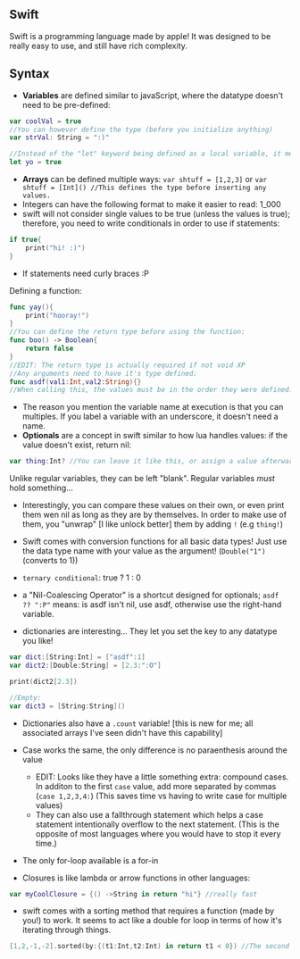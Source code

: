 Swift
-----

Swift is a programming language made by apple! It was designed to be really easy to use, and still have rich complexity.

## Syntax

* **Variables** are defined similar to javaScript, where the datatype doesn't need to be pre-defined:
```swift
var coolVal = true
//You can however define the type (before you initialize anything)
var strVal: String = ":)"

//Instead of the "let" keyword being defined as a local variable, it means "set a constant":
let yo = true
```

* **Arrays** can be defined multiple ways: `var shtuff = [1,2,3]` or `var shtuff = [Int]() //This defines the type before inserting any values.`
* Integers can have the following format to make it easier to read: 1_000
* swift will not consider single values to be true (unless the values is true); therefore, you need to write conditionals in order to use if statements:
```swift
if true{
    print("hi! :)")
}
```
* If statements need curly braces :P

Defining a function:
```swift
func yay(){
    print("hooray!")
}
//You can define the return type before using the function:
func boo() -> Boolean{
    return false
}
//EDIT: The return type is actually required if not void XP
//Any arguments need to have it's type defined:
func asdf(val1:Int,val2:String){}
//When calling this, the values must be in the order they were defined.
```
* The reason you mention the variable name at execution is that you can multiples. If you label a variable with an underscore, it doesn't need a name.
* **Optionals** are a concept in swift similar to how lua handles values: if the value doesn't exist, return nil:
```swift
var thing:Int? //You can leave it like this, or assign a value afterwards.
```
Unlike regular variables, they can be left "blank". Regular variables *must* hold something...
* Interestingly, you can compare these values on their own, or even print them wen nil as long as they are by themselves. In order to make use of them, you "unwrap" [I like unlock better] them by adding `!` (e.g `thing!`)

* Swift comes with conversion functions for all basic data types! Just use the data type name with your value as the argument! (`Double("1")` (converts to 1))
* `ternary conditional`: true ? 1 : 0
* a "Nil-Coalescing Operator" is a shortcut designed for optionals; `asdf ?? ":P"` means: is asdf isn't nil, use asdf, otherwise use the right-hand variable.
* dictionaries are interesting... They let you set the key to any datatype you like!
```swift
var dict:[String:Int] = ["asdf":1]
var dict2:[Double:String] = [2.3:":O"]

print(dict2[2.3])

//Empty:
var dict3 = [String:String]()
```
* Dictionaries also have a `.count` variable! [this is new for me; all associated arrays I've seen didn't have this capability]
* Case works the same, the only difference is no paraenthesis around the value
    * EDIT: Looks like they have a little something extra: compound cases. In additon to the first `case` value, add more separated by commas (`case 1,2,3,4:`) (This saves time vs having to write case for multiple values)
    * They can also use a fallthrough statement which helps a case statement intentionally overflow to the next statement. (This is the opposite of most languages where you would have to stop it every time.)
* The only for-loop available is a for-in

* Closures is like lambda or arrow functions in other languages:
```swift
var myCoolClosure = {() ->String in return "hi"} //really fast
```

* swift comes with a sorting method that requires a function (made by you!) to work. It seems to act like a double for loop in terms of how it's iterating through things.
```swift
[1,2,-1,-2].sorted(by:{(t1:Int,t2:Int) in return t1 < 0}) //The second argument can be used for comparing the first, but I wound up comparing this to 0.
```

